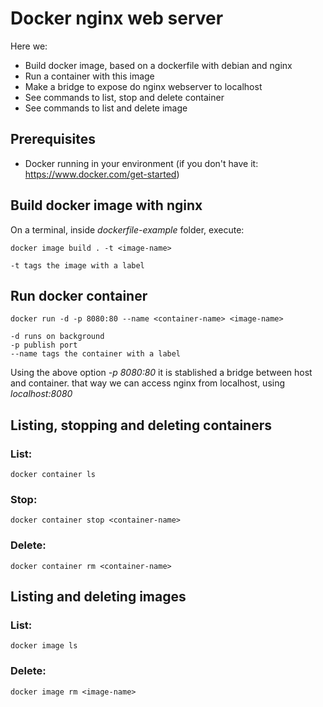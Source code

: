 # Docker nginx web server
  
  Here we: 
  
  - Build docker image, based on a dockerfile with debian and nginx
  - Run a container with this image
  - Make a bridge to expose do nginx webserver to localhost
  - See commands to list, stop and delete container
  - See commands to list and delete image
  
## Prerequisites

  - Docker running in your environment (if you don't have it: https://www.docker.com/get-started)

## Build docker image with nginx

  On a terminal, inside *dockerfile-example* folder, execute:

    docker image build . -t <image-name>
    
    -t tags the image with a label

## Run docker container

    docker run -d -p 8080:80 --name <container-name> <image-name> 

    -d runs on background
    -p publish port
    --name tags the container with a label

  Using the above option *-p 8080:80* it is stablished a bridge between host and container. that way we can access nginx from localhost, using *localhost:8080*

## Listing, stopping and deleting containers

### List:

    docker container ls

### Stop:

    docker container stop <container-name>
    
### Delete:

    docker container rm <container-name>

## Listing and deleting images

### List:

    docker image ls

### Delete:

    docker image rm <image-name>
